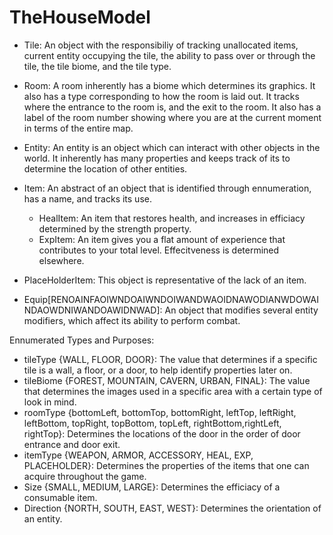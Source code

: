 # TheHouseModel
- Tile: An object with the responsibiliy of tracking unallocated items, current entity occupying the tile, the ability to pass over or through the tile, the tile biome, and the tile type.
- Room: A room inherently has a biome which determines its graphics. It also has a type corresponding to how the room is laid out. It tracks where the entrance to the room is, and the exit to the room. It also has a label of the room number showing where you are at the current moment in terms of the entire map.
- Entity: An entity is an object which can interact with other objects in the world. It inherently has many properties and keeps track of its to determine the location of other entities.
- Item: An abstract of an object that is identified through ennumeration, has a name, and tracks its use.
  - HealItem: An item that restores health, and increases in efficiacy determined by the strength property.
  - ExpItem: An item gives you a flat amount of experience that contributes to your total level. Effecitveness is determined elsewhere.
- PlaceHolderItem: This object is representative of the lack of an item.

- Equip[RENOAINFAOIWNDOAIWNDOIWANDWAOIDNAWODIANWDOWAINDAOWDNIWANDOAWIDNWAD]: An object that modifies several entity modifiers, which affect its ability to perform combat.

Ennumerated Types and Purposes:
- tileType {WALL, FLOOR, DOOR}: The value that determines if a specific tile is a wall, a floor, or a door, to help identify properties later on.
- tileBiome {FOREST, MOUNTAIN, CAVERN, URBAN, FINAL}: The value that determines the images used in a specific area with a certain type of look in mind.
- roomType {bottomLeft,	bottomTop, bottomRight,	leftTop,	leftRight,	leftBottom,	topRight,	topBottom,	topLeft,	rightBottom,rightLeft,	rightTop}: Determines the locations of the door in the order of door entrance and door exit.
- itemType {WEAPON,	ARMOR,	ACCESSORY,	HEAL,	EXP,	PLACEHOLDER}: Determines the properties of the items that one can acquire throughout the game.
- Size {SMALL, MEDIUM, LARGE}: Determines the efficiacy of a consumable item.
- Direction {NORTH, SOUTH, EAST, WEST}: Determines the orientation of an entity.
